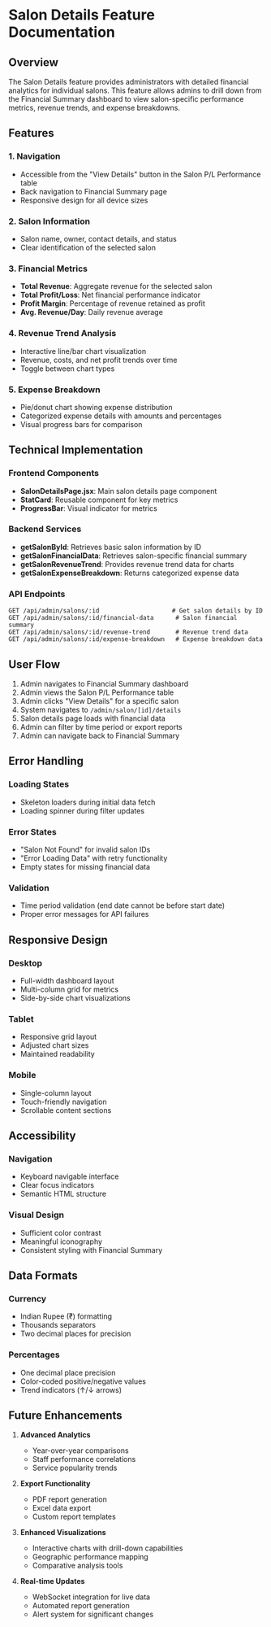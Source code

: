 # Salon Details Feature Documentation

## Overview

The Salon Details feature provides administrators with detailed financial analytics for individual salons. This feature allows admins to drill down from the Financial Summary dashboard to view salon-specific performance metrics, revenue trends, and expense breakdowns.

## Features

### 1. Navigation
- Accessible from the "View Details" button in the Salon P/L Performance table
- Back navigation to Financial Summary page
- Responsive design for all device sizes

### 2. Salon Information
- Salon name, owner, contact details, and status
- Clear identification of the selected salon

### 3. Financial Metrics
- **Total Revenue**: Aggregate revenue for the selected salon
- **Total Profit/Loss**: Net financial performance indicator
- **Profit Margin**: Percentage of revenue retained as profit
- **Avg. Revenue/Day**: Daily revenue average

### 4. Revenue Trend Analysis
- Interactive line/bar chart visualization
- Revenue, costs, and net profit trends over time
- Toggle between chart types

### 5. Expense Breakdown
- Pie/donut chart showing expense distribution
- Categorized expense details with amounts and percentages
- Visual progress bars for comparison

## Technical Implementation

### Frontend Components
- **SalonDetailsPage.jsx**: Main salon details page component
- **StatCard**: Reusable component for key metrics
- **ProgressBar**: Visual indicator for metrics

### Backend Services
- **getSalonById**: Retrieves basic salon information by ID
- **getSalonFinancialData**: Retrieves salon-specific financial summary
- **getSalonRevenueTrend**: Provides revenue trend data for charts
- **getSalonExpenseBreakdown**: Returns categorized expense data

### API Endpoints
```
GET /api/admin/salons/:id                    # Get salon details by ID
GET /api/admin/salons/:id/financial-data      # Salon financial summary
GET /api/admin/salons/:id/revenue-trend       # Revenue trend data
GET /api/admin/salons/:id/expense-breakdown   # Expense breakdown data
```

## User Flow

1. Admin navigates to Financial Summary dashboard
2. Admin views the Salon P/L Performance table
3. Admin clicks "View Details" for a specific salon
4. System navigates to `/admin/salon/[id]/details`
5. Salon details page loads with financial data
6. Admin can filter by time period or export reports
7. Admin can navigate back to Financial Summary

## Error Handling

### Loading States
- Skeleton loaders during initial data fetch
- Loading spinner during filter updates

### Error States
- "Salon Not Found" for invalid salon IDs
- "Error Loading Data" with retry functionality
- Empty states for missing financial data

### Validation
- Time period validation (end date cannot be before start date)
- Proper error messages for API failures

## Responsive Design

### Desktop
- Full-width dashboard layout
- Multi-column grid for metrics
- Side-by-side chart visualizations

### Tablet
- Responsive grid layout
- Adjusted chart sizes
- Maintained readability

### Mobile
- Single-column layout
- Touch-friendly navigation
- Scrollable content sections

## Accessibility

### Navigation
- Keyboard navigable interface
- Clear focus indicators
- Semantic HTML structure

### Visual Design
- Sufficient color contrast
- Meaningful iconography
- Consistent styling with Financial Summary

## Data Formats

### Currency
- Indian Rupee (₹) formatting
- Thousands separators
- Two decimal places for precision

### Percentages
- One decimal place precision
- Color-coded positive/negative values
- Trend indicators (↑/↓ arrows)

## Future Enhancements

1. **Advanced Analytics**
   - Year-over-year comparisons
   - Staff performance correlations
   - Service popularity trends

2. **Export Functionality**
   - PDF report generation
   - Excel data export
   - Custom report templates

3. **Enhanced Visualizations**
   - Interactive charts with drill-down capabilities
   - Geographic performance mapping
   - Comparative analysis tools

4. **Real-time Updates**
   - WebSocket integration for live data
   - Automated report generation
   - Alert system for significant changes